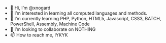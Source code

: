 - 👋 Hi, I’m @xnogard
- 👀 I’m interested in learning all computed languages and methods.
- 🌱 I’m currently learning PHP, Python, HTML5, Javascript, CSS3, BATCH, PowerShell, Assembly, Machine Code
- 💞️ I’m looking to collaborate on NOTHING
- 📫 How to reach me, IYKYK

<!---
xnogard/xnogard is a ✨ special ✨ repository because its `README.md` (this file) appears on your GitHub profile.
You can click the Preview link to take a look at your changes.
--->
